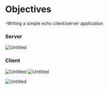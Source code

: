 
# Objectives
 -Writing a simple echo client/server application

### Server
![Untitled](https://user-images.githubusercontent.com/47218652/60994928-185f8800-a317-11e9-968b-f4ce1f95b789.png)

### Client
![Untitled](https://user-images.githubusercontent.com/47218652/60995010-480e9000-a317-11e9-8e93-cbec90654a3d.png)
![Untitled](https://user-images.githubusercontent.com/47218652/60995053-5b216000-a317-11e9-9497-940704c26e3b.png)

![Untitled](https://user-images.githubusercontent.com/47218652/60995129-8310c380-a317-11e9-86aa-884c06970a26.png)
